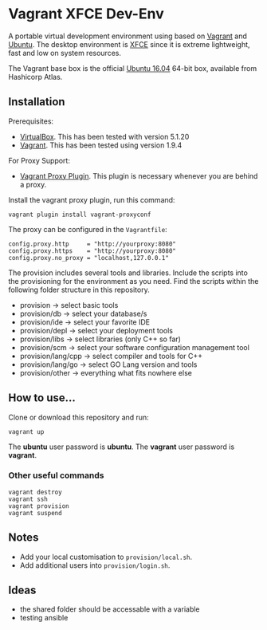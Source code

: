 # Vagrant XFCE Dev-Env

A portable virtual development environment using based on [Vagrant](https://www.vagrantup.com/) and [Ubuntu](https://xubuntu.org/). 
The desktop environment is [XFCE](https://xfce.org/) since it is extreme lightweight, fast and low on system resources. 

The Vagrant base box is the official [Ubuntu 16.04](https://atlas.hashicorp.com/ubuntu/boxes/xenial64) 64-bit box, 
available from Hashicorp Atlas.

## Installation

Prerequisites:

* [VirtualBox](https://www.virtualbox.org/wiki/Downloads). This has been tested with version 5.1.20
* [Vagrant](https://vagrantup.com/downloads.html). This has been tested using version 1.9.4

For Proxy Support:

* [Vagrant Proxy Plugin](https://github.com/tmatilai/vagrant-proxyconf). This plugin is necessary whenever you are behind a proxy. 

Install the vagrant proxy plugin, run this command:

	vagrant plugin install vagrant-proxyconf

The proxy can be configured in the `Vagrantfile`:
	
	config.proxy.http     = "http://yourproxy:8080"
	config.proxy.https    = "http://yourproxy:8080"
	config.proxy.no_proxy = "localhost,127.0.0.1"

The provision includes several tools and libraries. Include the scripts into the provisioning for the environment as you need.
Find the scripts within the following folder structure in this repository.

* provision				-> select basic tools
* provision/db 			-> select your database/s 
* provision/ide 		-> select your favorite IDE
* provision/depl 		-> select your deployment tools
* provision/libs 		-> select libraries (only C++ so far)
* provision/scm 		-> select your software configuration management tool
* provision/lang/cpp	-> select compiler and tools for C++
* provision/lang/go		-> select GO Lang version and tools
* provision/other		-> everything what fits nowhere else

## How to use...

Clone or download this repository and run: 

    vagrant up

The __ubuntu__ user password is __ubuntu__.
The __vagrant__ user password is __vagrant__.

### Other useful commands

	vagrant destroy
	vagrant ssh
	vagrant provision
	vagrant suspend

## Notes

* Add your local customisation to `provision/local.sh`.
* Add additional users into `provision/login.sh`.

## Ideas

* the shared folder should be accessable with a variable
* testing ansible